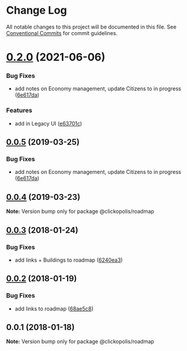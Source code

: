 # Change Log

All notable changes to this project will be documented in this file.
See [Conventional Commits](https://conventionalcommits.org) for commit guidelines.

<a name="0.2.0"></a>
# [0.2.0](https://github.com/Clickopolis/clickopolis/compare/@clickopolis/roadmap@0.0.3...@clickopolis/roadmap@0.2.0) (2021-06-06)


### Bug Fixes

* add notes on Economy management, update Citizens to in progress ([6e617da](https://github.com/Clickopolis/clickopolis/commit/6e617da))


### Features

* add in Legacy UI ([e63701c](https://github.com/Clickopolis/clickopolis/commit/e63701c))




<a name="0.0.5"></a>
## [0.0.5](https://github.com/Clickopolis/clickopolis/compare/@clickopolis/roadmap@0.0.4...@clickopolis/roadmap@0.0.5) (2019-03-25)


### Bug Fixes

* add notes on Economy management, update Citizens to in progress ([6e617da](https://github.com/Clickopolis/clickopolis/commit/6e617da))




<a name="0.0.4"></a>
## [0.0.4](https://github.com/Clickopolis/clickopolis/compare/@clickopolis/roadmap@0.0.3...@clickopolis/roadmap@0.0.4) (2019-03-23)




**Note:** Version bump only for package @clickopolis/roadmap

<a name="0.0.3"></a>
## [0.0.3](https://github.com/Clickopolis/clickopolis/compare/@clickopolis/roadmap@0.0.2...@clickopolis/roadmap@0.0.3) (2018-01-24)


### Bug Fixes

* add links + Buildings to roadmap ([6240ea3](https://github.com/Clickopolis/clickopolis/commit/6240ea3))




<a name="0.0.2"></a>
## [0.0.2](https://github.com/Clickopolis/clickopolis/compare/@clickopolis/roadmap@0.0.1...@clickopolis/roadmap@0.0.2) (2018-01-19)


### Bug Fixes

* add links to roadmap ([68ae5c8](https://github.com/Clickopolis/clickopolis/commit/68ae5c8))




<a name="0.0.1"></a>
## 0.0.1 (2018-01-18)




**Note:** Version bump only for package @clickopolis/roadmap
